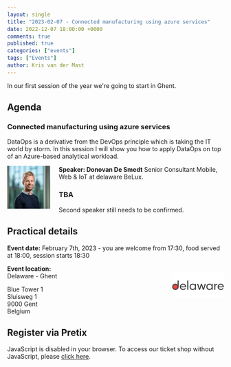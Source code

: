 ```yaml
---
layout: single
title: "2023-02-07 - Connected manufacturing using azure services"
date: 2022-12-07 18:00:00 +0000
comments: true
published: true
categories: ["events"]
tags: ["Events"]
author: Kris van der Mast
---
```


In our first session of the year we're going to start in Ghent.

## Agenda

### Connected manufacturing using azure services

DataOps is a derivative from the DevOps principle which is taking the IT world by storm. In this session I will show you how to apply DataOps on top of an Azure-based analytical workload.

<img src="/assets/media/speakers/donovan-de-smedt.jpg" alt="Donovan De Smedt" align="left" height="100" width="100" style="margin-right: 20px;">**Speaker: Donovan De Smedt** Senior Consultant Mobile, Web & IoT at delaware BeLux.  

### TBA

Second speaker still needs to be confirmed.

## Practical details

**Event date:** February 7th, 2023 - you are welcome from 17:30, food served at 18:00, session starts 18:30

**Event location:**<br />
<img width="120" height="60" align="right" alt="" src="/assets/media/sponsors/logo-delaware.png">Delaware - Ghent  

Blue Tower 1  
Sluisweg 1  
9000 Gent  
Belgium

## Register via Pretix

<link rel="stylesheet" type="text/css" href="https://pretix.eu/azug/20230207/widget/v1.css">
<script type="text/javascript" src="https://pretix.eu/widget/v1.en.js" async></script>
<pretix-widget event="https://pretix.eu/azug/20230207/"></pretix-widget>
<noscript>
   <div class="pretix-widget">
        <div class="pretix-widget-info-message">
            JavaScript is disabled in your browser. To access our ticket shop without JavaScript, please <a target="_blank" rel="noopener" href="https://pretix.eu/azug/20230207/">click here</a>.
        </div>
    </div>
</noscript>
